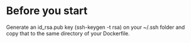 # Before you start
Generate an id_rsa.pub key (ssh-keygen -t rsa)  on your ~/.ssh folder and copy that to the same directory of your Dockerfile.
